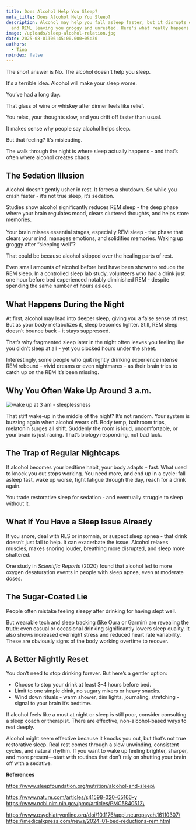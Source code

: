```yaml
---
title: Does Alcohol Help You Sleep?
meta_title: Does Alcohol Help You Sleep?
description: Alcohol may help you fall asleep faster, but it disrupts deep sleep
  and REM, leaving you groggy and unrested. Here's what really happens at night.
image: /uploads/sleep-alcohol-relation.jpg
date: 2025-08-01T06:45:00.000+05:30
authors:
  - Tina
noindex: false
---
```

The short answer is No. The alcohol doesn't help you sleep. 

It's a terrible idea. Alcohol will make your sleep worse.

You’ve had a long day. 

That glass of wine or whiskey after dinner feels like relief. 

You relax, your thoughts slow, and you drift off faster than usual. 

It makes sense why people say alcohol helps sleep. 

But that feeling? It’s misleading. 

The walk through the night is where sleep actually happens - and that’s often where alcohol creates chaos.

## **The Sedation Illusion**

Alcohol doesn’t gently usher in rest. It forces a shutdown. So while you crash faster - it’s not true sleep, it’s sedation.

Studies show alcohol significantly reduces REM sleep - the deep phase where your brain regulates mood, clears cluttered thoughts, and helps store memories.\
\
Your brain misses essential stages, especially REM sleep - the phase that clears your mind, manages emotions, and solidifies memories. Waking up groggy after “sleeping well”? 

That could be because alcohol skipped over the healing parts of rest.

Even small amounts of alcohol before bed have been shown to reduce the REM sleep. In a controlled sleep lab study, volunteers who had a drink just one hour before bed experienced notably diminished REM - despite spending the same number of hours asleep.

## **What Happens During the Night**

At first, alcohol may lead into deeper sleep, giving you a false sense of rest. But as your body metabolizes it, sleep becomes lighter. Still, REM sleep doesn’t bounce back - it stays suppressed. 

That’s why fragmented sleep later in the night often leaves you feeling like you didn’t sleep at all - yet you clocked hours under the sheet.

Interestingly, some people who quit nightly drinking experience intense REM rebound - vivid dreams or even nightmares - as their brain tries to catch up on the REM it’s been missing.

## **Why You Often Wake Up Around 3 a.m.**

![wake up at 3 am - sleeplessness](/uploads/wake-up-3am.jpg)

That stiff wake-up in the middle of the night? It’s not random. Your system is buzzing again when alcohol wears off. Body temp, bathroom trips, melatonin surges all shift. Suddenly the room is loud, uncomfortable, or your brain is just racing. That’s biology responding, not bad luck.

## **The Trap of Regular Nightcaps**

If alcohol becomes your bedtime habit, your body adapts - fast. What used to knock you out stops working. You need more, and end up in a cycle: fall asleep fast, wake up worse, fight fatigue through the day, reach for a drink again. 

You trade restorative sleep for sedation - and eventually struggle to sleep without it.

## **What If You Have a Sleep Issue Already**

If you snore, deal with RLS or insomnia, or suspect sleep apnea - that drink doesn’t just fail to help. It can exacerbate the issue. Alcohol relaxes muscles, makes snoring louder, breathing more disrupted, and sleep more shattered. 

One study in *Scientific Reports* (2020) found that alcohol led to more oxygen desaturation events in people with sleep apnea, even at moderate doses.

## **The Sugar-Coated Lie**

People often mistake feeling sleepy after drinking for having slept well. 

But wearable tech and sleep tracking (like Oura or Garmin) are revealing the truth: even casual or occasional drinking significantly lowers sleep quality. It also shows increased overnight stress and reduced heart rate variability. These are obviously signs of the body working overtime to recover.

## **A Better Nightly Reset**

You don’t need to stop drinking forever. But here’s a gentler option:

* Choose to stop your drink at least 3–4 hours before bed.
* Limit to one simple drink, no sugary mixers or heavy snacks.
* Wind down rituals - warm shower, dim lights, journaling, stretching - signal to your brain it’s bedtime.

If alcohol feels like a must at night or sleep is still poor, consider consulting a sleep coach or therapist. There are effective, non-alcohol-based ways to rest deeply.

Alcohol might seem effective because it knocks you out, but that’s not true restorative sleep. Real rest comes through a slow unwinding, consistent cycles, and natural rhythm. If you want to wake up feeling brighter, sharper, and more present—start with routines that don’t rely on shutting your brain off with a sedative.

**References**

https://www.sleepfoundation.org/nutrition/alcohol-and-sleep\

[https://www.nature.com/articles/s41598-020-65166-y
](https://www.nature.com/articles/s41598-020-65166-y)https://www.ncbi.nlm.nih.gov/pmc/articles/PMC5840512\

https://www.psychiatryonline.org/doi/10.1176/appi.neuropsych.16110307\
\
https://medicalxpress.com/news/2024-01-bed-reductions-rem.html

